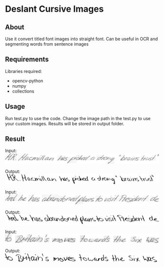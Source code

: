 # Deslant Cursive Images #

## About ##
Use it convert titled font images into straight font. Can be useful in OCR and segmenting words from sentence images

## Requirements ##
Libraries required:
* opencv-python
* numpy
* collections

## Usage ##

Run test.py to use the code. Change the image path in the test.py to use your custom images. 
Results will be stored in output folder.

## Result ##

Input:
![alt text](https://github.com/SiddhantKapil/deslant_cursive_images/blob/master/data/a02-000-s00-00.png)

Output:
![alt text](https://github.com/SiddhantKapil/deslant_cursive_images/blob/master/outputs/a02-000-s00-00.png)

Input:
![alt text](https://github.com/SiddhantKapil/deslant_cursive_images/blob/master/data/a02-000-s01-00.png)

Output:
![alt text](https://github.com/SiddhantKapil/deslant_cursive_images/blob/master/outputs/a02-000-s01-00.png)

Input:
![alt text](https://github.com/SiddhantKapil/deslant_cursive_images/blob/master/data/a02-000-s02-02.png)

Output:
![alt text](https://github.com/SiddhantKapil/deslant_cursive_images/blob/master/outputs/a02-000-s02-02.png)
